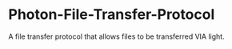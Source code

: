 # Photon-File-Transfer-Protocol
A file transfer protocol that allows files to be transferred VIA light.
